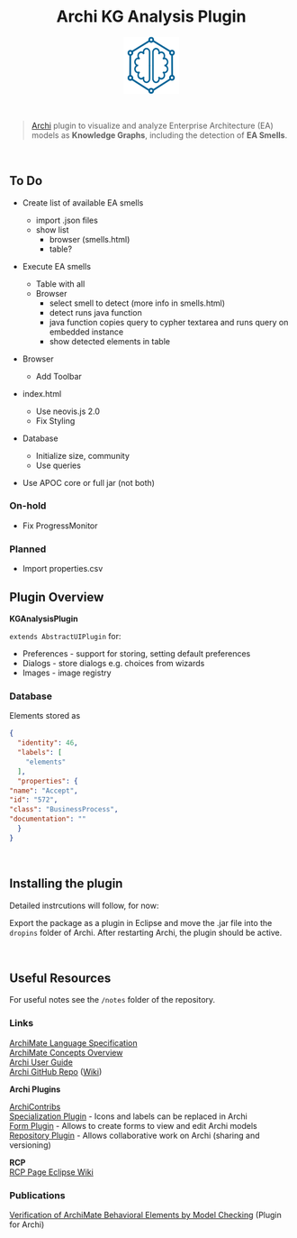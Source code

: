 <h1 align="center">Archi KG Analysis Plugin </h1>
<p align="center">
  <img src="./images/logo.png" width="20%">
</p>

<br>

> [Archi](https://www.archimatetool.com/) plugin to visualize and analyze Enterprise Architecture (EA) models as **Knowledge Graphs**, including the detection of **EA Smells**.

<br>

## To Do

- Create list of available EA smells
  - import .json files
  - show list
    - browser (smells.html)
    - table? 


- Execute EA smells
  - Table with all 
  - Browser 
    - select smell to detect (more info in smells.html)
    - detect runs java function 
    - java function copies query to cypher textarea and runs query on embedded instance
    - show detected elements in table

- Browser
  - Add Toolbar
- index.html
  - Use neovis.js 2.0
  - Fix Styling

- Database
  - Initialize size, community
  - Use queries
- Use APOC core or full jar (not both)

### On-hold

- Fix ProgressMonitor

### Planned

- Import properties.csv



## Plugin Overview

**KGAnalysisPlugin** 


`extends AbstractUIPlugin` for:
- Preferences - support for storing, setting default preferences  
- Dialogs - store dialogs e.g. choices from wizards
- Images - image registry 




### Database

Elements stored as 
```json
{
  "identity": 46,
  "labels": [
    "elements"
  ],
  "properties": {
"name": "Accept",
"id": "572",
"class": "BusinessProcess",
"documentation": ""
  }
}
```


<br>

## Installing the plugin

Detailed instrcutions will follow, for now:

Export the package as a plugin in Eclipse and move the .jar file into the `dropins` folder of Archi. After restarting Archi, the plugin should be active. 

<br>

## Useful Resources

For useful notes see the `/notes` folder of the repository.

<!-- TODO: Link notes here for quick navigation -->

### Links

[ArchiMate Language Specification](https://pubs.opengroup.org/architecture/archimate31-doc/toc.html)  
[ArchiMate Concepts Overview](https://archimate.visual-paradigm.com/category/archimate-concepts/)  
[Archi User Guide](https://www.archimatetool.com/downloads/Archi%20User%20Guide.pdf)  
[Archi GitHub Repo](https://github.com/archimatetool/archi) ([Wiki](https://github.com/archimatetool/archi/wiki))

**Archi Plugins**

[ArchiContribs](http://archi-contribs.github.io/)  
[Specialization Plugin](https://github.com/archi-contribs/specialization-plugin) - Icons and labels can be replaced in Archi  
[Form Plugin](https://github.com/archi-contribs/form-plugin) - Allows to create forms to view and edit Archi models  
[Repository Plugin](https://github.com/archimatetool/archi-modelrepository-plugin) - Allows collaborative work on Archi (sharing and versioning)


**RCP**  
[RCP Page Eclipse Wiki](http://wiki.eclipse.org/Rich_Client_Platform)

### Publications
[Verification of ArchiMate Behavioral
Elements by Model Checking](https://link.springer.com/content/pdf/10.1007/978-3-319-24369-6_11.pdf) (Plugin for Archi)

<br>
